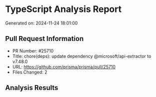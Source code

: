 # TypeScript Analysis Report
Generated on: 2024-11-24 18:01:00

## Pull Request Information
- PR Number: #25710
- Title: chore(deps): update dependency @microsoft/api-extractor to v7.48.0
- URL: https://github.com/prisma/prisma/pull/25710
- Files Changed: 2

## Analysis Results
